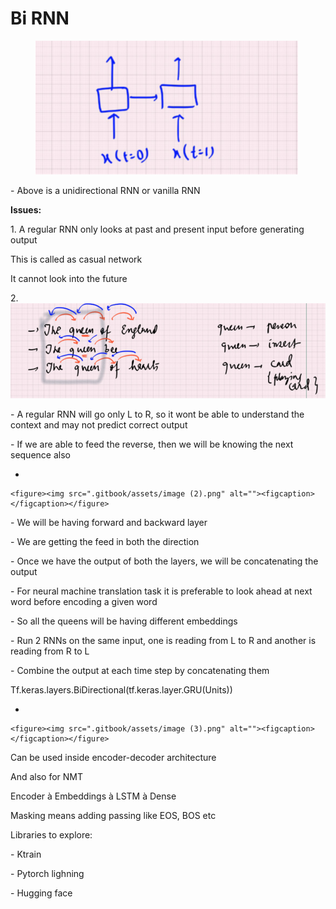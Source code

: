 # Bi RNN

<figure><img src=".gitbook/assets/image.png" alt=""><figcaption></figcaption></figure>

\-        Above is a unidirectional RNN or vanilla RNN

**Issues:**

1\.      A regular RNN only looks at past and present input before generating output

This is called as casual network

It cannot look into the future

2\.      ![](<.gitbook/assets/image (1).png>)

\-        A regular RNN will go only L to R, so it wont be able to understand the context and may not predict correct output

\-        If we are able to feed the reverse, then we will be knowing the next sequence also

*

    <figure><img src=".gitbook/assets/image (2).png" alt=""><figcaption></figcaption></figure>

\-        We will be having forward and backward layer

\-        We are getting the feed in both the direction

\-        Once we have the output of both the layers, we will be concatenating the output

\-        For neural machine translation task it is preferable to look ahead at next word before encoding a given word

\-        So all the queens will be having different embeddings

\-        Run 2 RNNs on the same input, one is reading from L to R and another is reading from R to L

\-        Combine the output at each time step by concatenating them

Tf.keras.layers.BiDirectional(tf.keras.layer.GRU(Units))

&#x20;

*

    <figure><img src=".gitbook/assets/image (3).png" alt=""><figcaption></figcaption></figure>

&#x20;

Can be used inside encoder-decoder architecture

And also for NMT

&#x20;

Encoder à Embeddings à LSTM à Dense

&#x20;

Masking means adding passing like EOS, BOS etc

&#x20;

Libraries to explore:

\-        Ktrain

\-        Pytorch lighning

\-        Hugging face

&#x20;
